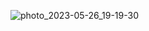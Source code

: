 
![photo_2023-05-26_19-19-30](https://github.com/ZV7/zv7/assets/69770509/8f71fcb4-32c9-47fd-bf51-af4c7b17922b)
